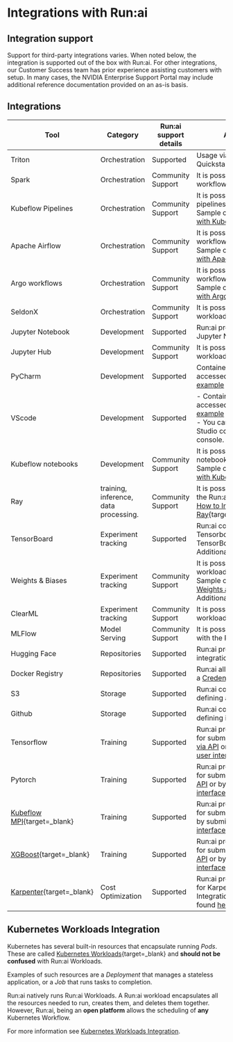 
# Integrations with Run:ai

## Integration support

Support for third-party integrations varies. When noted below, the integration is supported out of the box with Run:ai. For other integrations, our Customer Success team has prior experience assisting customers with setup. In many cases, the NVIDIA Enterprise Support Portal may include additional reference documentation provided on an as-is basis.

## Integrations

| Tool               | Category        | Run:ai support details            | Additional Information|
| ------------------ | ----------------| --------------------------------------------------------------------------------------------------------------------------------------------------------- | -------------------------------------------------------------------------------------------------------------------------------------------------------------------------------------------------------------------------------- |
| Triton             | Orchestration   | Supported   | Usage via docker base image. Quickstart inference [example](../../Researcher/Walkthroughs/quickstart-inference.md)  |
| Spark              | Orchestration   | Community Support |  <div style="width: 300px;"> It is possible to schedule Spark workflows with the Run:ai Scheduler. |
| Kubeflow Pipelines | Orchestration   | Community Support | It is possible to schedule kubeflow pipelines with the Run:ai Scheduler. Sample code: [How to integrate Run:ai with Kubeflow](https://enterprise-support.nvidia.com/s/article/How-to-integrate-Run-ai-with-Kubeflow){target=_blank}           |
| Apache Airflow     | Orchestration   | Community Support |It is possible to schedule Airflow workflows with the Run:ai Scheduler. Sample code: [How to integrate Run:ai with Apache Airflow](https://enterprise-support.nvidia.com/s/article/How-to-integrate-Run-ai-with-Apache-Airflow){target=_blank} |
| Argo workflows     | Orchestration   | Community Support | It is possible to schedule Argo workflows with the Run:ai Scheduler. Sample code: [How to integrate Run:ai with Argo Workflows](https://enterprise-support.nvidia.com/s/article/How-to-integrate-Run-ai-with-Argo-Workflows){target=_blank}  |
| SeldonX            | Orchestration   | Community Support |It is possible to schedule Seldon Core workloads with the Run:ai Scheduler. |
| Jupyter Notebook   | Development     | Supported   | Run:ai provides integrated support with Jupyter Notebooks. Quickstart [example](../../Researcher/workloads/workspaces/quickstart-jupyter.md)  |
| Jupyter Hub        | Development     | Community Support | It is possible to submit Run:ai workloads via JupyterHub. |
| PyCharm            | Development     | Supported   | Containers created by Run:ai can be accessed via PyCharm. PyCharm [example](../../Researcher/tools/dev-pycharm.md)   |
| VScode             | Development     | Supported |  - Containers created by Run:ai can be accessed via Visual Studio Code. [example](../../Researcher/tools/dev-vscode.md) <br>- You can automatically launch Visual Studio code web from the Run:ai console. [example](../../Researcher/Walkthroughs/quickstart-vscode.md). |
| Kubeflow notebooks | Development     | Community Support | It is possible to schedule kubeflow notebooks with the Run:ai Scheduler. Sample code: [How to integrate Run:ai with Kubeflow](https://enterprise-support.nvidia.com/s/article/How-to-integrate-Run-ai-with-Kubeflow){target=_blank}      |
| Ray                | training, inference, data processing. | Community Support |It is possible to schedule Ray jobs with the Run:ai Scheduler. Sample code: [How to Integrate Run:ai with Ray](https://enterprise-support.nvidia.com/s/article/How-to-Integrate-Run-ai-with-Ray){target=_blank}   |
| TensorBoard        | Experiment tracking | Supported | Run:ai comes with a preset Tensorboard [Environment](../workloads/assets/environments.md) asset. TensorBoard [example](../../Researcher/tools/dev-tensorboard.md). <br> Additional [sample](https://github.com/run-ai/use-cases/tree/master/runai_tensorboard_demo_with_resnet){target=_blank} |
| Weights & Biases   | Experiment tracking | Community Support |It is possible to schedule W&B workloads with the Run:ai Scheduler. Sample code: [How to integrate with Weights and Biases](https://enterprise-support.nvidia.com/s/article/How-to-integrate-with-Weights-and-Biases){target=_blank} <br> Additional samples [here](https://github.com/run-ai/use-cases/tree/master/runai_wandb){target=_blank}       |
| ClearML            | Experiment tracking | Community Support | It is possible to schedule ClearML workloads with the Run:ai Scheduler. |
| MLFlow             | Model Serving       | Community Support | It is possible to use ML Flow together with the Run:ai Scheduler. |
| Hugging Face       | Repositories    | Supported | Run:ai provides an out of the box integration with Hugging Face  |   
| Docker Registry    | Repositories    | Supported |  Run:ai allows using a docker registry as a [Credentials](../workloads/assets/credentials.md) asset.   |
| S3                 | Storage         | Supported | Run:ai communicates with S3 by defining a [data source](../workloads/assets/datasources.md) asset.   |
| Github             | Storage         | Supported | Run:ai communicates with GitHub by defining it as a [data source](../workloads/assets/datasources.md)  asset                        |
| Tensorflow         | Training        | Supported | Run:ai provides out of the box support for submitting TensorFlow workloads [via API](../../Researcher/cli-reference/new-cli/runai_tensorflow.md) or by submitting workloads [via user interface](../../Researcher/workloads/trainings.md).   |
| Pytorch            | Training        | Supported | Run:ai provides out of the box support for submitting PyTorch workloads [via API](../../Researcher/cli-reference/new-cli/runai_pytorch.md) or by submitting workloads [via user interface](../../Researcher/workloads/trainings.md).   |
| [Kubeflow MPI](https://www.kubeflow.org/docs/components/training/user-guides/mpi/){target=_blank}       | Training  |  Supported |Run:ai provides out of the box support for submitting MPI workloads [via API](../../Researcher/cli-reference/new-cli/runai_mpi.md) or by submitting workloads [via user interface](../../Researcher/workloads/trainings.md)    |
| [XGBoost](https://xgboost.readthedocs.io/en/stable/){target=_blank}            | Training                              | Supported | Run:ai provides out of the box support for submitting XGBoost workloads [via API](../../Researcher/cli-reference/new-cli/runai_xgboost.md) or by submitting workloads [via user interface](../../Researcher/workloads/trainings.md)    |
| [Karpenter](https://karpenter.sh){target=_blank} | Cost Optimization | Supported | Run:ai provides out of the box support for Karpenter to save cloud costs. Integration notes with Karpenter can be found [here](karpenter.md) | 

## Kubernetes Workloads Integration

Kubernetes has several built-in resources that encapsulate running *Pods*. These are called [Kubernetes Workloads](https://kubernetes.io/docs/concepts/workloads/){target=_blank} and **should not be confused** with Run:ai Workloads.

Examples of such resources are a *Deployment* that manages a stateless application, or a *Job* that runs tasks to completion.

Run:ai natively runs Run:ai Workloads. A Run:ai workload encapsulates all the resources needed to run, creates them, and deletes them together. However, Run:ai, being an **open platform** allows the scheduling of **any** Kubernetes Workflow.

For more information see [Kubernetes Workloads Integration](../../developer/cluster-api/other-resources.md).

